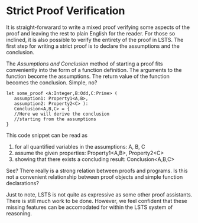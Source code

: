 # Strict Proof Verification

It is straight-forwarard to write a mixed proof verifying some aspects of the proof and leaving the rest to plain English for the reader.
For those so inclined, it is also possible to verify the entirety of the proof in LSTS.
The first step for writing a strict proof is to declare the assumptions and the conclusion.

The *Assumptions and Conclusion* method of starting a proof fits conveniently into the form of a function definition.
The arguments to the function become the assumptions.
The return value of the function becomes the conclusion.
Simple, no?

```lsts
let some_proof <A:Integer,B:Odd,C:Prime> (
   assumption1: Property1<A,B>,
   assumption2: Property2<C> ):
   Conclusion<A,B,C> = {
   //Here we will derive the conclusion
   //starting from the assumptions
}
```

This code snippet can be read as

1. for all quantified variables in the assumptions: A, B, C
2. assume the given properties: Property1&lt;A,B&gt;, Property2&lt;C&gt;
3. showing that there exists a concluding result: Conclusion&lt;A,B,C&gt;

See? There really is a strong relation between proofs and programs.
Is this not a convenient relationship between proof objects and simple function declarations?

Just to note, LSTS is not quite as expressive as some other proof assistants.
There is still much work to be done.
However, we feel confident that these missing features can be accomodated for within the LSTS system of reasoning.
